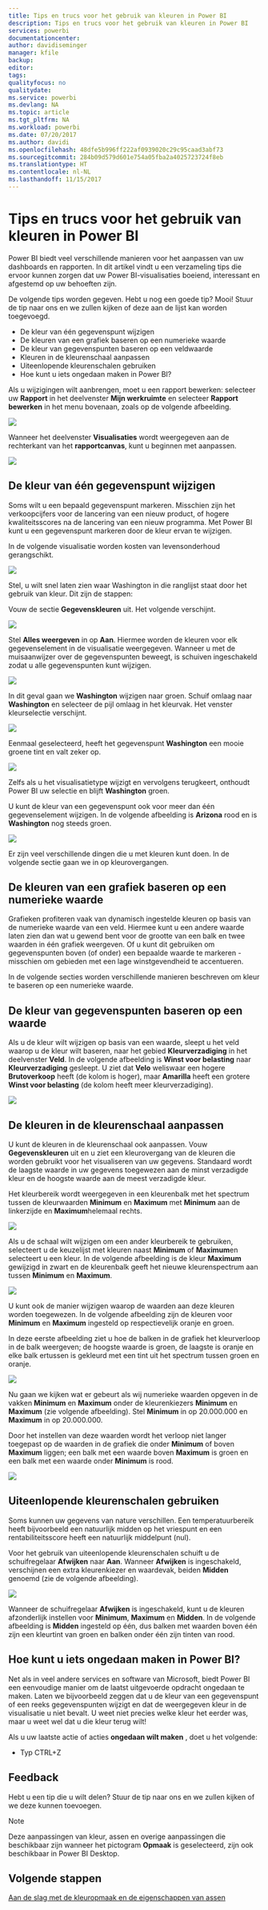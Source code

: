 ```yaml
---
title: Tips en trucs voor het gebruik van kleuren in Power BI
description: Tips en trucs voor het gebruik van kleuren in Power BI
services: powerbi
documentationcenter: 
author: davidiseminger
manager: kfile
backup: 
editor: 
tags: 
qualityfocus: no
qualitydate: 
ms.service: powerbi
ms.devlang: NA
ms.topic: article
ms.tgt_pltfrm: NA
ms.workload: powerbi
ms.date: 07/20/2017
ms.author: davidi
ms.openlocfilehash: 48dfe5b996ff222af0939020c29c95caad3abf73
ms.sourcegitcommit: 284b09d579d601e754a05fba2a4025723724f8eb
ms.translationtype: HT
ms.contentlocale: nl-NL
ms.lasthandoff: 11/15/2017
---
```

# <a name="tips-and-tricks-for-color-formatting-in-power-bi"></a>Tips en trucs voor het gebruik van kleuren in Power BI
Power BI biedt veel verschillende manieren voor het aanpassen van uw dashboards en rapporten. In dit artikel vindt u een verzameling tips die ervoor kunnen zorgen dat uw Power BI-visualisaties boeiend, interessant en afgestemd op uw behoeften zijn.

De volgende tips worden gegeven. Hebt u nog een goede tip? Mooi! Stuur de tip naar ons en we zullen kijken of deze aan de lijst kan worden toegevoegd.

* De kleur van één gegevenspunt wijzigen
* De kleuren van een grafiek baseren op een numerieke waarde
* De kleur van gegevenspunten baseren op een veldwaarde
* Kleuren in de kleurenschaal aanpassen
* Uiteenlopende kleurenschalen gebruiken
* Hoe kunt u iets ongedaan maken in Power BI?

Als u wijzigingen wilt aanbrengen, moet u een rapport bewerken: selecteer uw **Rapport** in het deelvenster **Mijn werkruimte** en selecteer **Rapport bewerken** in het menu bovenaan, zoals op de volgende afbeelding.

![](media/service-tips-and-tricks-for-color-formatting/tipstrickscolor_1.png)

Wanneer het deelvenster **Visualisaties** wordt weergegeven aan de rechterkant van het **rapportcanvas**, kunt u beginnen met aanpassen.

![](media/service-tips-and-tricks-for-color-formatting/tipstrickscolor_2.png)

## <a name="change-the-color-of-a-single-data-point"></a>De kleur van één gegevenspunt wijzigen
Soms wilt u een bepaald gegevenspunt markeren. Misschien zijn het verkoopcijfers voor de lancering van een nieuw product, of hogere kwaliteitsscores na de lancering van een nieuw programma. Met Power BI kunt u een gegevenspunt markeren door de kleur ervan te wijzigen.

In de volgende visualisatie worden kosten van levensonderhoud gerangschikt. 

![](media/service-tips-and-tricks-for-color-formatting/tipstrickscolor_3.png)

Stel, u wilt snel laten zien waar Washington in die ranglijst staat door het gebruik van kleur. Dit zijn de stappen:

Vouw de sectie **Gegevenskleuren** uit. Het volgende verschijnt.

![](media/service-tips-and-tricks-for-color-formatting/tipstrickscolor_4.png)

Stel **Alles weergeven** in op **Aan**. Hiermee worden de kleuren voor elk gegevenselement in de visualisatie weergegeven. Wanneer u met de muisaanwijzer over de gegevenspunten beweegt, is schuiven ingeschakeld zodat u alle gegevenspunten kunt wijzigen.

![](media/service-tips-and-tricks-for-color-formatting/tipstrickscolor_5.png)

In dit geval gaan we **Washington** wijzigen naar groen. Schuif omlaag naar **Washington** en selecteer de pijl omlaag in het kleurvak. Het venster kleurselectie verschijnt.

![](media/service-tips-and-tricks-for-color-formatting/tipstrickscolor_6.png)

Eenmaal geselecteerd, heeft het gegevenspunt **Washington** een mooie groene tint en valt zeker op.

![](media/service-tips-and-tricks-for-color-formatting/tipstrickscolor_7.png)

Zelfs als u het visualisatietype wijzigt en vervolgens terugkeert, onthoudt Power BI uw selectie en blijft **Washington** groen.

U kunt de kleur van een gegevenspunt ook voor meer dan één gegevenselement wijzigen. In de volgende afbeelding is **Arizona** rood en is **Washington** nog steeds groen.

![](media/service-tips-and-tricks-for-color-formatting/tipstrickscolor_8.png)

Er zijn veel verschillende dingen die u met kleuren kunt doen. In de volgende sectie gaan we in op kleurovergangen.

## <a name="base-the-colors-of-a-chart-on-a-numeric-value"></a>De kleuren van een grafiek baseren op een numerieke waarde
Grafieken profiteren vaak van dynamisch ingestelde kleuren op basis van de numerieke waarde van een veld. Hiermee kunt u een andere waarde laten zien dan wat u gewend bent voor de grootte van een balk en twee waarden in één grafiek weergeven. Of u kunt dit gebruiken om gegevenspunten boven (of onder) een bepaalde waarde te markeren - misschien om gebieden met een lage winstgevendheid te accentueren.

In de volgende secties worden verschillende manieren beschreven om kleur te baseren op een numerieke waarde.

## <a name="base-the-color-of-data-points-on-a-value"></a>De kleur van gegevenspunten baseren op een waarde
Als u de kleur wilt wijzigen op basis van een waarde, sleept u het veld waarop u de kleur wilt baseren, naar het gebied **Kleurverzadiging** in het deelvenster **Veld**. In de volgende afbeelding is **Winst voor belasting** naar **Kleurverzadiging** gesleept. U ziet dat **Velo** weliswaar een hogere **Brutoverkoop** heeft (de kolom is hoger), maar **Amarilla** heeft een grotere **Winst voor belasting** (de kolom heeft meer kleurverzadiging).

![](media/service-tips-and-tricks-for-color-formatting/tipstrickscolor_9.png)

## <a name="customize-the-colors-used-in-the-color-scale"></a>De kleuren in de kleurenschaal aanpassen
U kunt de kleuren in de kleurenschaal ook aanpassen. Vouw **Gegevenskleuren** uit en u ziet een kleurovergang van de kleuren die worden gebruikt voor het visualiseren van uw gegevens. Standaard wordt de laagste waarde in uw gegevens toegewezen aan de minst verzadigde kleur en de hoogste waarde aan de meest verzadigde kleur.

Het kleurbereik wordt weergegeven in een kleurenbalk met het spectrum tussen de kleurwaarden **Minimum** en **Maximum** met **Minimum** aan de linkerzijde en  **Maximum**helemaal rechts.

![](media/service-tips-and-tricks-for-color-formatting/tipstrickscolor_10.png)

Als u de schaal wilt wijzigen om een ander kleurbereik te gebruiken, selecteert u de keuzelijst met kleuren naast **Minimum** of **Maximum**en selecteert u een kleur. In de volgende afbeelding is de kleur **Maximum** gewijzigd in zwart en de kleurenbalk geeft het nieuwe kleurenspectrum aan tussen **Minimum** en **Maximum**.

![](media/service-tips-and-tricks-for-color-formatting/tipstrickscolor_11.png)

U kunt ook de manier wijzigen waarop de waarden aan deze kleuren worden toegewezen. In de volgende afbeelding zijn de kleuren voor **Minimum** en **Maximum** ingesteld op respectievelijk oranje en groen.

In deze eerste afbeelding ziet u hoe de balken in de grafiek het kleurverloop in de balk weergeven; de hoogste waarde is groen, de laagste is oranje en elke balk ertussen is gekleurd met een tint uit het spectrum tussen groen en oranje.

![](media/service-tips-and-tricks-for-color-formatting/tipstrickscolor_12.png)

Nu gaan we kijken wat er gebeurt als wij numerieke waarden opgeven in de vakken **Minimum** en **Maximum** onder de kleurenkiezers **Minimum** en **Maximum** (zie volgende afbeelding). Stel **Minimum** in op 20.000.000 en **Maximum** in op 20.000.000.

Door het instellen van deze waarden wordt het verloop niet langer toegepast op de waarden in de grafiek die onder **Minimum** of boven **Maximum** liggen; een balk met een waarde boven **Maximum** is groen en een balk met een waarde onder **Minimum** is rood.

![](media/service-tips-and-tricks-for-color-formatting/tipstrickscolor_13.png)

## <a name="use-diverging-color-scales"></a>Uiteenlopende kleurenschalen gebruiken
Soms kunnen uw gegevens van nature verschillen. Een temperatuurbereik heeft bijvoorbeeld een natuurlijk midden op het vriespunt en een rentabiliteitsscore heeft een natuurlijk middelpunt (nul).

Voor het gebruik van uiteenlopende kleurenschalen schuift u de schuifregelaar **Afwijken** naar **Aan**. Wanneer **Afwijken** is ingeschakeld, verschijnen een extra kleurenkiezer en waardevak, beiden **Midden** genoemd (zie de volgende afbeelding).

![](media/service-tips-and-tricks-for-color-formatting/tipstrickscolor_14.png)

Wanneer de schuifregelaar **Afwijken** is ingeschakeld, kunt u de kleuren afzonderlijk instellen voor **Minimum**, **Maximum** en **Midden**. In de volgende afbeelding is **Midden** ingesteld op één, dus balken met waarden boven één zijn een kleurtint van groen en balken onder één zijn tinten van rood.

## <a name="how-to-undo-in-power-bi"></a>Hoe kunt u iets ongedaan maken in Power BI?
Net als in veel andere services en software van Microsoft, biedt Power BI een eenvoudige manier om de laatst uitgevoerde opdracht ongedaan te maken. Laten we bijvoorbeeld zeggen dat u de kleur van een gegevenspunt of een reeks gegevenspunten wijzigt en dat de weergegeven kleur in de visualisatie u niet bevalt. U weet niet precies welke kleur het eerder was, maar u weet wel dat u die kleur terug wilt!

Als u uw laatste actie of acties **ongedaan wilt maken** , doet u het volgende:

- Typ CTRL+Z

## <a name="feedback"></a>Feedback
Hebt u een tip die u wilt delen? Stuur de tip naar ons en we zullen kijken of we deze kunnen toevoegen.

>[!NOTE]
>Deze aanpassingen van kleur, assen en overige aanpassingen die beschikbaar zijn wanneer het pictogram **Opmaak** is geselecteerd, zijn ook beschikbaar in Power BI Desktop.

## <a name="next-steps"></a>Volgende stappen
[Aan de slag met de kleuropmaak en de eigenschappen van assen](service-getting-started-with-color-formatting-and-axis-properties.md)

